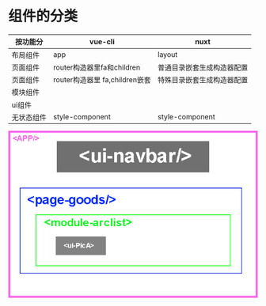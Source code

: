 # 组件的分类

| 按功能分   | vue-cli                                                      | nuxt                                                         |
| ---------- | ------------------------------------------------------------ | ------------------------------------------------------------ |
| 布局组件   | app                                                          | layout                                                       |
| 页面组件   | router构造器里fa和children                                   | 普通目录嵌套生成构造器配置                                   |
| 页面组件   | router构造器里 fa,children嵌套<br /><keep-alive><router-view prop='123' name="top"/><keep-alive> | 特殊目录嵌套生成构造器配置<br /><nuxt-child  prop="123" keep-alive :keep-alive-props="{ exclude: ['modal'] }"/> |
| 模块组件   |                                                              |                                                              |
| ui组件     |                                                              |                                                              |
| 无状态组件 | style-component                                              | style-component                                              |



![1566146868286](img/1566146868286.gif)



